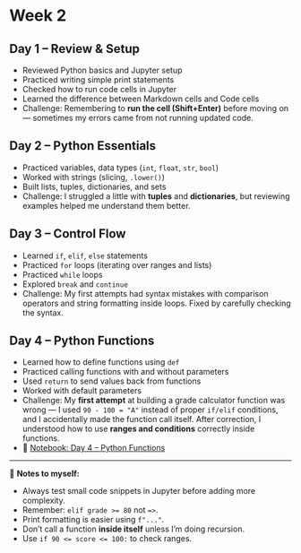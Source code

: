 # Week 2

## Day 1 – Review & Setup
- Reviewed Python basics and Jupyter setup
- Practiced writing simple print statements
- Checked how to run code cells in Jupyter
- Learned the difference between Markdown cells and Code cells
- Challenge: Remembering to **run the cell (Shift+Enter)** before moving on — sometimes my errors came from not running updated code.

## Day 2 – Python Essentials
- Practiced variables, data types (`int`, `float`, `str`, `bool`)
- Worked with strings (slicing, `.lower()`)
- Built lists, tuples, dictionaries, and sets
- Challenge: I struggled a little with **tuples** and **dictionaries**, but reviewing examples helped me understand them better.

## Day 3 – Control Flow
- Learned `if`, `elif`, `else` statements
- Practiced `for` loops (iterating over ranges and lists)
- Practiced `while` loops
- Explored `break` and `continue`
- Challenge: My first attempts had syntax mistakes with comparison operators and string formatting inside loops. Fixed by carefully checking the syntax.

## Day 4 – Python Functions
- Learned how to define functions using `def`
- Practiced calling functions with and without parameters
- Used `return` to send values back from functions
- Worked with default parameters
- Challenge: My **first attempt** at building a grade calculator function was wrong — I used `90 - 100 = "A"` instead of proper `if/elif` conditions, and I accidentally made the function call itself. After correction, I understood how to use **ranges and conditions** correctly inside functions.
- 📓 [Notebook: Day 4 – Python Functions](Day4_Python_Functions.ipynb)

---

📝 **Notes to myself:**
- Always test small code snippets in Jupyter before adding more complexity.
- Remember: `elif grade >= 80` not `=>`.
- Print formatting is easier using `f"..."`.
- Don’t call a function **inside itself** unless I’m doing recursion.
- Use `if 90 <= score <= 100:` to check ranges.

